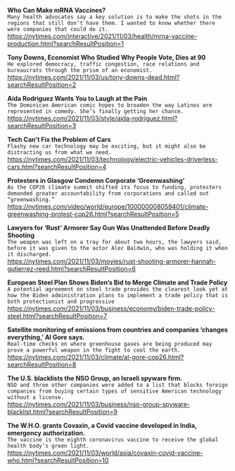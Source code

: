 **Who Can Make mRNA Vaccines?**\
`Many health advocates say a key solution is to make the shots in the regions that still don’t have them. I wanted to know whether there were companies that could do it.`\
https://nytimes.com/interactive/2021/11/03/health/mrna-vaccine-production.html?searchResultPosition=1

**Tony Downs, Economist Who Studied Why People Vote, Dies at 90**\
`He explored democracy, traffic congestion, race relations and bureaucrats through the prism of an economist.`\
https://nytimes.com/2021/11/03/us/tony-downs-dead.html?searchResultPosition=2

**Aida Rodriguez Wants You to Laugh at the Pain**\
`The Dominican American comic hopes to broaden the way Latinos are represented in comedy. She’s finally getting her chance.`\
https://nytimes.com/2021/11/03/style/aida-rodriguez.html?searchResultPosition=3

**Tech Can’t Fix the Problem of Cars**\
`Flashy new car technology may be exciting, but it might also be distracting us from what we need.`\
https://nytimes.com/2021/11/03/technology/electric-vehicles-driverless-cars.html?searchResultPosition=4

**Protesters in Glasgow Condemn Corporate ‘Greenwashing’**\
`As the COP26 climate summit shifted its focus to funding, protesters demanded greater accountability from corporations and called out “greenwashing.”`\
https://nytimes.com/video/world/europe/100000008059401/climate-greenwashing-protest-cop26.html?searchResultPosition=5

**Lawyers for ‘Rust’ Armorer Say Gun Was Unattended Before Deadly Shooting**\
`The weapon was left on a tray for about two hours, the lawyers said, before it was given to the actor Alec Baldwin, who was holding it when it discharged.`\
https://nytimes.com/2021/11/03/movies/rust-shooting-armorer-hannah-gutierrez-reed.html?searchResultPosition=6

**European Steel Plan Shows Biden’s Bid to Merge Climate and Trade Policy**\
`A potential agreement on steel trade provides the clearest look yet at how the Biden administration plans to implement a trade policy that is both protectionist and progressive`\
https://nytimes.com/2021/11/03/business/economy/biden-trade-policy-steel.html?searchResultPosition=7

**Satellite monitoring of emissions from countries and companies ‘changes everything,’ Al Gore says.**\
`Real-time checks on where greenhouse gases are being produced may prove a powerful weapon in the fight to cool the earth.`\
https://nytimes.com/2021/11/03/climate/al-gore-cop26.html?searchResultPosition=8

**The U.S. blacklists the NSO Group, an Israeli spyware firm.**\
`NSO and three other companies were added to a list that blocks foreign companies from buying certain types of sensitive American technology without a license.`\
https://nytimes.com/2021/11/03/business/nso-group-spyware-blacklist.html?searchResultPosition=9

**The W.H.O. grants Covaxin, a Covid vaccine developed in India, emergency authorization.**\
`The vaccine is the eighth coronavirus vaccine to receive the global health body’s green light.`\
https://nytimes.com/2021/11/03/world/asia/covaxin-covid-vaccine-who.html?searchResultPosition=10

